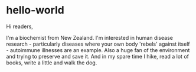 # hello-world

Hi readers,

I'm a biochemist from New Zealand. I'm interested in human disease research - particularly diseases where your own body 'rebels' against itself - autoimmune illnesses are an example. 
Also a huge fan of the environment and trying to preserve and save it. 
And in my spare time I hike, read a lot of books, write a little and walk the dog.
